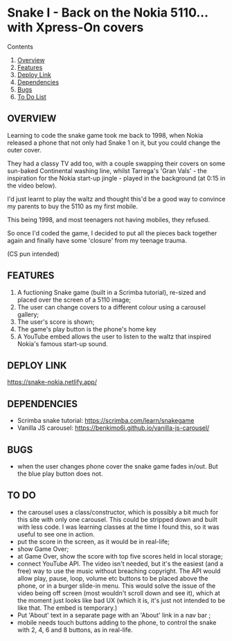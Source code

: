 # Snake I - Back on the Nokia 5110... with Xpress-On covers

Contents

1. [Overview](#overview)
2. [Features](#features)
3. [Deploy Link](#deploy)
4. [Dependencies](#dependencies)
5. [Bugs](#bugs)
6. [To Do List](#todo)


## OVERVIEW <a name="overview"></a>
Learning to code the snake game took me back to 1998, when Nokia released a phone that not only had Snake 1 on it, but you could change the outer cover.

They had a classy TV add too, with a couple swapping their covers on some sun-baked Continental washing line, whilst Tarrega's 'Gran Vals' - the inspiration for the Nokia start-up jingle - played in the background (at 0:15 in the video below).

I'd just learnt to play the waltz and thought this'd be a good way to convince my parents to buy the 5110 as my first mobile.

This being 1998, and most teenagers not having mobiles, they refused.

So once I'd coded the game, I decided to put all the pieces back together again and finally have some 'closure' from my teenage trauma.

(CS pun intended)


## FEATURES <a name="features"></a>

1. A fuctioning Snake game (built in a Scrimba tutorial), re-sized and placed over the screen of a 5110 image;
2. The user can change covers to a different colour using a carousel gallery;
3. The user's score is shown;
4. The game's play button is the phone's home key
5. A YouTube embed allows the user to listen to the waltz that inspired Nokia's famous start-up sound.


## DEPLOY LINK

https://snake-nokia.netlify.app/


## DEPENDENCIES <a name="dependencies"></a>

- Scrimba snake tutorial: https://scrimba.com/learn/snakegame
- Vanilla JS carousel: https://benkimo6i.github.io/vanilla-js-carousel/


## BUGS <a name="bugs"></a>

- when the user changes phone cover the snake game fades in/out. But the blue play button does not.


## TO DO <a name="todo"></a>

- the carousel uses a class/constructor, which is possibly a bit much for this site with only one carousel. This could be stripped down and built with less code. I was learning classes at the time I found this, so it was useful to see one in action.
- put the score in the screen, as it would be in real-life;
- show Game Over;
- at Game Over, show the score with top five scores held in local storage;
- connect YouTube API. The video isn't needed, but it's the easiest (and a free) way to use the music without breaching copyright. The API would allow play, pause, loop, volume etc buttons to be placed above the phone, or in a burger slide-in menu. This would solve the issue of the video being off screen (most wouldn't scroll down and see it), which at the moment just looks like bad UX (which it is, it's just not intended to be like that. The embed is temporary.)
- Put 'About' text in a separate page with an 'About' link in a nav bar ;
- mobile needs touch buttons adding to the phone, to control the snake with 2, 4, 6 and 8 buttons, as in real-life.